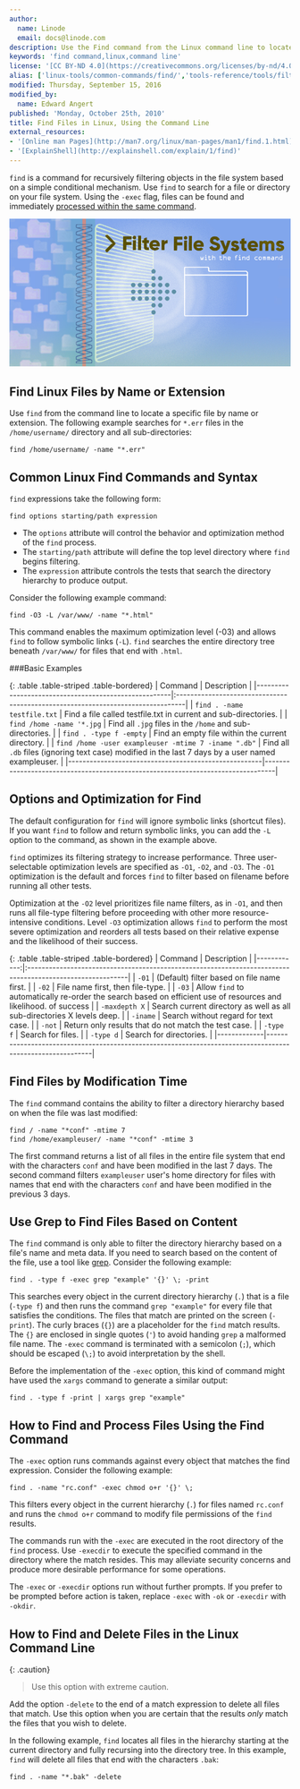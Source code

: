 ```yaml
---
author:
  name: Linode
  email: docs@linode.com
description: Use the Find command from the Linux command line to locate files in a file system
keywords: 'find command,linux,command line'
license: '[CC BY-ND 4.0](https://creativecommons.org/licenses/by-nd/4.0)'
alias: ['linux-tools/common-commands/find/','tools-reference/tools/filter-file-systems-with-the-find-command/']
modified: Thursday, September 15, 2016
modified_by: 
  name: Edward Angert
published: 'Monday, October 25th, 2010'
title: Find Files in Linux, Using the Command Line
external_resources:
- '[Online man Pages](http://man7.org/linux/man-pages/man1/find.1.html)'
- '[ExplainShell](http://explainshell.com/explain/1/find)'
---
```


`find` is a command for recursively filtering objects in the file system based on a simple conditional mechanism. Use `find` to search for a file or directory on your file system. Using the `-exec` flag, files can be found and immediately [processed within the same command](#how-to-find-and-process-files-using-the-find-command).

![Find Files in Linux using the command line](/docs/assets/find-files-title.jpg)

## Find Linux Files by Name or Extension
Use `find` from the command line to locate a specific file by name or extension.
The following example searches for `*.err` files in the `/home/username/` directory and all sub-directories:

    find /home/username/ -name "*.err"

## Common Linux Find Commands and Syntax

`find` expressions take the following form:

    find options starting/path expression

* The `options` attribute will control the behavior and optimization method of the `find` process.
* The `starting/path` attribute will define the top level directory where `find` begins filtering.
* The `expression` attribute controls the tests that search the directory hierarchy to produce output.

Consider the following example command:

    find -O3 -L /var/www/ -name "*.html"

This command enables the maximum optimization level (-03) and allows `find` to follow symbolic links (`-L`). `find` searches the entire directory tree beneath `/var/www/` for files that end with `.html`.

###Basic Examples

{: .table .table-striped .table-bordered}
| Command                                              | Description                                                                     |
|------------------------------------------------------|:--------------------------------------------------------------------------------|
| `find . -name testfile.txt`                          | Find a file called testfile.txt in current and sub-directories.                  |
| `find /home -name '*.jpg`                            | Find all `.jpg` files in the `/home` and sub-directories.                        |
| `find . -type f -empty`                              | Find an empty file within the current directory.                                 |
| `find /home -user exampleuser -mtime 7 -iname ".db"` | Find all `.db` files (ignoring text case) modified in the last 7 days by a user named exampleuser.  |
|------------------------------------------------------|---------------------------------------------------------------------------------|

    
## Options and Optimization for Find

The default configuration for `find` will ignore symbolic links (shortcut files). If you want `find` to follow and return symbolic links, you can add the `-L` option to the command, as shown in the example above.

`find` optimizes its filtering strategy to increase performance. Three user-selectable optimization levels are specified as `-O1`, `-O2`, and `-O3`. The `-O1` optimization is the default and forces `find` to filter based on filename before running all other tests.

Optimization at the `-O2` level prioritizes file name filters, as in `-O1`, and then runs all file-type filtering before proceeding with other more resource-intensive conditions. Level `-O3` optimization allows `find` to perform the most severe optimization and reorders all tests based on their relative expense and the likelihood of their success.

{: .table .table-striped .table-bordered}
| Command     | Description                                                                                               |
|------------:|:----------------------------------------------------------------------------------------------------------|
| `-01`       | (Default) filter based on file name first.                                                                 |
| `-02`       | File name first, then file-type.                                                                           |
| `-03`       | Allow `find` to automatically re-order the search based on efficient use of resources and likelihood. of success |
| `-maxdepth X` | Search current directory as well as all sub-directories X levels deep.                                   |
| `-iname`    | Search without regard for text case.                                                                       |
| `-not`      | Return only results that do not match the test case.                                                       |
| `-type f`   | Search for files.                                                                                          |
| `-type d`   | Search for directories.                                                                                    |
|-------------|-----------------------------------------------------------------------------------------------------------|

## Find Files by Modification Time

The `find` command contains the ability to filter a directory hierarchy based on when the file was last modified:

    find / -name "*conf" -mtime 7
    find /home/exampleuser/ -name "*conf" -mtime 3

The first command returns a list of all files in the entire file system that end with the characters `conf` and have been modified in the last 7 days. The second command filters `exampleuser` user's home directory for files with names that end with the characters `conf` and have been modified in the previous 3 days.

## Use Grep to Find Files Based on Content

The `find` command is only able to filter the directory hierarchy based on a file's name and meta data. If you need to search based on the content of the file, use a tool like [grep](/docs/tools-reference/search-and-filter-text-with-grep). Consider the following example:

    find . -type f -exec grep "example" '{}' \; -print

This searches every object in the current directory hierarchy (`.`) that is a file (`-type f`) and then runs the command `grep "example"` for every file that satisfies the conditions. The files that match are printed on the screen (`-print`). The curly braces (`{}`) are a placeholder for the `find` match results. The `{}` are enclosed in single quotes (`'`) to avoid handing `grep` a malformed file name. The `-exec` command is terminated with a semicolon (`;`), which should be escaped (`\;`) to avoid interpretation by the shell.

Before the implementation of the `-exec` option, this kind of command might have used the `xargs` command to generate a similar output:

    find . -type f -print | xargs grep "example"

## How to Find and Process Files Using the Find Command

The `-exec` option runs commands against every object that matches the find expression. Consider the following example:

    find . -name "rc.conf" -exec chmod o+r '{}' \;

This filters every object in the current hierarchy (`.`) for files named `rc.conf` and runs the `chmod o+r` command to modify file permissions of the `find` results.

The commands run with the `-exec` are executed in the root directory of the `find` process. Use `-execdir` to execute the specified command in the directory where the match resides. This may alleviate security concerns and produce more desirable performance for some operations.

The `-exec` or `-execdir` options run without further prompts. If you prefer to be prompted before action is taken, replace `-exec` with `-ok` or `-execdir` with `-okdir`.

## How to Find and Delete Files in the Linux Command Line

{: .caution}
>
>Use this option with extreme caution.

Add the option `-delete` to the end of a match expression to delete all files that match. Use this option when you are certain that the results *only* match the files that you wish to delete.

In the following example, `find` locates all files in the hierarchy starting at the current directory and fully recursing into the directory tree. In this example, `find` will delete all files that end with the characters `.bak`:

    find . -name "*.bak" -delete
